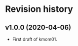 Revision history
=======================



v1.0.0 (2020-04-06)
------------------------

* First draft of kmom01.
